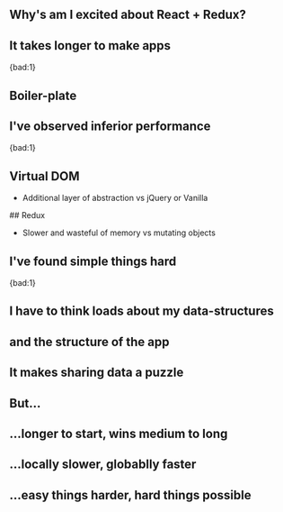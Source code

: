 ## Why's am I excited about React + Redux?

## It takes longer to make apps
{bad:1}

## Boiler-plate

## I've observed inferior performance
{bad:1}

## Virtual DOM

- Additional layer of abstraction vs jQuery or Vanilla

## Redux

- Slower and wasteful of memory vs mutating objects

## I've found simple things hard
{bad:1}

## I have to think loads about my data-structures

## and the structure of the app

## It makes sharing data a puzzle


## But...

## ...longer to start, wins medium to long

## ...locally slower, globablly faster

## ...easy things harder, hard things possible



